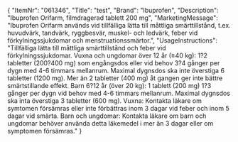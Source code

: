 {
  "ItemNr": "061346",
  "Title": "test",
  "Brand": "Ibuprofen",
  "Description": "Ibuprofen Orifarm, filmdragerad tablett 200 mg",
  "MarketingMessage": "Ibuprofen Orifarm används vid tillfälliga lätta till måttliga smärttillstånd, t.ex. huvudvärk, tandvärk, ryggbesvär, muskel- och ledvärk, feber vid förkylningssjukdomar och menstruationssmärtor.",
  "UsageInstructions": "Tillfälliga lätta till måttliga smärttillstånd och feber vid förkylningssjukdomar. Vuxna och ungdomar över 12 år (&#8805;40 kg): 1?2 tabletter (200?400 mg) som engångsdos eller vid behov 3?4 gånger per dygn med 4-6 timmars mellanrum. Maximal dygnsdos ska inte överstiga 6 tabletter (1200 mg). Mer än 2 tabletter (400 mg) åt gangen ger inte bättre smärtstillande effekt.  Barn 6?12 år (över 20 kg): 1 tablett (200 mg) 1?3 gånger per dygn vid behov med 4-6 timmars mellanrum. Maximal dygnsdos ska inta överstiga 3 tabletter (600 mg). Vuxna: Kontakta läkare om symtomen försämras eller inte förbättras inom 3 dagar vid feber och inom 5 dagar vid smärta. Barn och ungdomar: Kontakta läkare om barn och ungdomar behöver använda detta läkemedel i mer än 3 dagar eller om symptomen försämras."
}